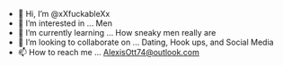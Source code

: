 - 👋 Hi, I’m @xXfuckableXx
- 👀 I’m interested in ... Men
- 🌱 I’m currently learning ... How sneaky men really are
- 💞️ I’m looking to collaborate on ... Dating, Hook ups, and Social Media
- 📫 How to reach me ... AlexisOtt74@outlook.com

<!---
xXfuckableXx/xXfuckableXx is a ✨ special ✨ repository because its `README.md` (this file) appears on your GitHub profile.
You can click the Preview link to take a look at your changes.
--->

